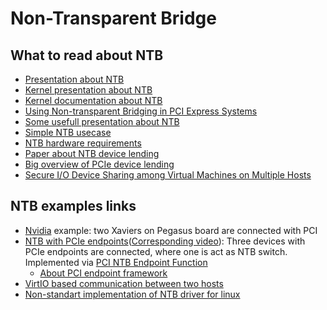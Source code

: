 # Non-Transparent Bridge

## What to read about NTB

* [Presentation about NTB](https://events.static.linuxfound.org/sites/events/files/slides/Linux%20NTB_0.pdf)
* [Kernel presentation about NTB](https://events.static.linuxfound.org/sites/events/files/slides/Linux%20NTB_0.pdf)
* [Kernel documentation about NTB](https://www.kernel.org/doc/Documentation/ntb.txt )
* [Using Non-transparent Bridging in PCI Express Systems](https://docs.broadcom.com/doc/12353428)
* [Some usefull presentation about NTB](https://www.snia.org/educational-library?search=NTB&field_edu_content_type_tid=All&field_assoc_event_name_tid=All&field_release_date_value_2%5Bvalue%5D%5Byear%5D=&field_focus_areas_tid=All&field_author_tid=&field_release_date_value=All&items_per_page=20&captcha_sid=2333586&captcha_token=6536b11fe622a8fcef53f08d333dc38b&captcha_cacheable=1)
* [Simple NTB usecase](https://www.simula.no/file/s9709-smartio-gtc2019pdf/download)
* [NTB hardware requirements](https://github.com/jonmason/ntb/wiki)
* [Paper about NTB device lending](https://link.springer.com/content/pdf/10.1007/s10586-019-02988-0.pdf)
* [Big overview of PCIe device lending](https://core.ac.uk/download/pdf/30904513.pdf)
* [Secure I/O Device Sharing among Virtual Machines on Multiple Hosts](http://class.ece.iastate.edu/tyagi/cpre581/papers/ISCA13SecureIO.pdf)

## NTB examples links

* [Nvidia](https://docs.nvidia.com/drive/drive_os_5.1.6.1L/nvvib_docs/index.html#page/DRIVE_OS_Linux_SDK_Development_Guide/System%20Programming/sys_components_non_transparent_bridging.html) example: two Xaviers on Pegasus board are connected with PCI
* [NTB with PCIe endpoints](https://lpc.events/event/4/contributions/395/attachments/284/481/Implementing_NTB_Controller_Using_PCIe_Endpoint_-_final.pdf)([Corresponding video](https://www.youtube.com/watch?v=dLKKxrg5-rY)): Three devices with PCIe endpoints are connected, where one is act as NTB switch. Implemented via [PCI NTB Endpoint Function](https://docs.kernel.org/PCI/endpoint/pci-ntb-howto.html)
  * [About PCI endpoint framework](https://docs.kernel.org/PCI/endpoint/index.html)
* [VirtIO based communication between two hosts](https://lpc.events/event/7/contributions/849/attachments/642/1175/Virtio_for_PCIe_RC_EP_NTB.pdf)
* [Non-standart implementation of NTB driver for linux](https://doc.dpdk.org/guides/rawdevs/ntb.html)
